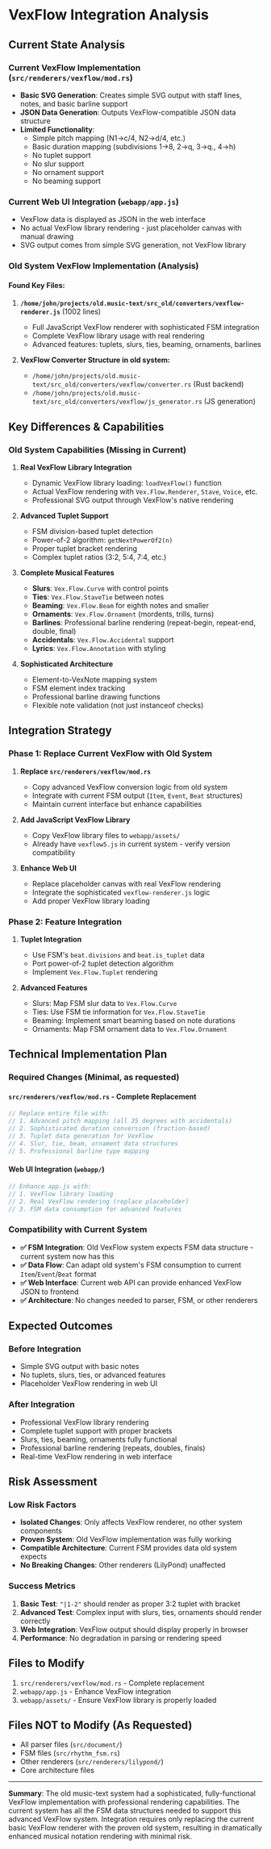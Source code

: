 # VexFlow Integration Analysis

## Current State Analysis

### Current VexFlow Implementation (`src/renderers/vexflow/mod.rs`)
- **Basic SVG Generation**: Creates simple SVG output with staff lines, notes, and basic barline support
- **JSON Data Generation**: Outputs VexFlow-compatible JSON data structure
- **Limited Functionality**: 
  - Simple pitch mapping (N1->c/4, N2->d/4, etc.)
  - Basic duration mapping (subdivisions 1->8, 2->q, 3->q., 4->h)
  - No tuplet support
  - No slur support
  - No ornament support
  - No beaming support

### Current Web UI Integration (`webapp/app.js`)
- VexFlow data is displayed as JSON in the web interface
- No actual VexFlow library rendering - just placeholder canvas with manual drawing
- SVG output comes from simple SVG generation, not VexFlow library

### Old System VexFlow Implementation (Analysis)

#### Found Key Files:
1. **`/home/john/projects/old.music-text/src_old/converters/vexflow-renderer.js`** (1002 lines)
   - Full JavaScript VexFlow renderer with sophisticated FSM integration
   - Complete VexFlow library usage with real rendering
   - Advanced features: tuplets, slurs, ties, beaming, ornaments, barlines

2. **VexFlow Converter Structure in old system:**
   - `/home/john/projects/old.music-text/src_old/converters/vexflow/converter.rs` (Rust backend)
   - `/home/john/projects/old.music-text/src_old/converters/vexflow/js_generator.rs` (JS generation)

## Key Differences & Capabilities

### Old System Capabilities (Missing in Current)
1. **Real VexFlow Library Integration**
   - Dynamic VexFlow library loading: `loadVexFlow()` function
   - Actual VexFlow rendering with `Vex.Flow.Renderer`, `Stave`, `Voice`, etc.
   - Professional SVG output through VexFlow's native rendering

2. **Advanced Tuplet Support**
   - FSM division-based tuplet detection
   - Power-of-2 algorithm: `getNextPowerOf2(n)` 
   - Proper tuplet bracket rendering
   - Complex tuplet ratios (3:2, 5:4, 7:4, etc.)

3. **Complete Musical Features**
   - **Slurs**: `Vex.Flow.Curve` with control points
   - **Ties**: `Vex.Flow.StaveTie` between notes
   - **Beaming**: `Vex.Flow.Beam` for eighth notes and smaller
   - **Ornaments**: `Vex.Flow.Ornament` (mordents, trills, turns)
   - **Barlines**: Professional barline rendering (repeat-begin, repeat-end, double, final)
   - **Accidentals**: `Vex.Flow.Accidental` support
   - **Lyrics**: `Vex.Flow.Annotation` with styling

4. **Sophisticated Architecture**
   - Element-to-VexNote mapping system
   - FSM element index tracking
   - Professional barline drawing functions
   - Flexible note validation (not just instanceof checks)

## Integration Strategy

### Phase 1: Replace Current VexFlow with Old System
1. **Replace `src/renderers/vexflow/mod.rs`**
   - Copy advanced VexFlow conversion logic from old system
   - Integrate with current FSM output (`Item`, `Event`, `Beat` structures)
   - Maintain current interface but enhance capabilities

2. **Add JavaScript VexFlow Library**
   - Copy VexFlow library files to `webapp/assets/`
   - Already have `vexflow5.js` in current system - verify version compatibility

3. **Enhance Web UI**
   - Replace placeholder canvas with real VexFlow rendering
   - Integrate the sophisticated `vexflow-renderer.js` logic
   - Add proper VexFlow library loading

### Phase 2: Feature Integration
1. **Tuplet Integration**
   - Use FSM's `beat.divisions` and `beat.is_tuplet` data
   - Port power-of-2 tuplet detection algorithm
   - Implement `Vex.Flow.Tuplet` rendering

2. **Advanced Features**
   - Slurs: Map FSM slur data to `Vex.Flow.Curve`
   - Ties: Use FSM tie information for `Vex.Flow.StaveTie` 
   - Beaming: Implement smart beaming based on note durations
   - Ornaments: Map FSM ornament data to `Vex.Flow.Ornament`

## Technical Implementation Plan

### Required Changes (Minimal, as requested)

#### `src/renderers/vexflow/mod.rs` - Complete Replacement
```rust
// Replace entire file with:
// 1. Advanced pitch mapping (all 35 degrees with accidentals)  
// 2. Sophisticated duration conversion (fraction-based)
// 3. Tuplet data generation for VexFlow
// 4. Slur, tie, beam, ornament data structures
// 5. Professional barline type mapping
```

#### Web UI Integration (`webapp/`)
```javascript
// Enhance app.js with:
// 1. VexFlow library loading
// 2. Real VexFlow rendering (replace placeholder)
// 3. FSM data consumption for advanced features
```

### Compatibility with Current System
- **✅ FSM Integration**: Old VexFlow system expects FSM data structure - current system now has this
- **✅ Data Flow**: Can adapt old system's FSM consumption to current `Item`/`Event`/`Beat` format
- **✅ Web Interface**: Current web API can provide enhanced VexFlow JSON to frontend
- **✅ Architecture**: No changes needed to parser, FSM, or other renderers

## Expected Outcomes

### Before Integration
- Simple SVG output with basic notes
- No tuplets, slurs, ties, or advanced features  
- Placeholder VexFlow rendering in web UI

### After Integration
- Professional VexFlow library rendering
- Complete tuplet support with proper brackets
- Slurs, ties, beaming, ornaments fully functional
- Professional barline rendering (repeats, doubles, finals)
- Real-time VexFlow rendering in web interface

## Risk Assessment

### Low Risk Factors
- **Isolated Changes**: Only affects VexFlow renderer, no other system components
- **Proven System**: Old VexFlow implementation was fully working
- **Compatible Architecture**: Current FSM provides data old system expects
- **No Breaking Changes**: Other renderers (LilyPond) unaffected

### Success Metrics
1. **Basic Test**: `"|1-2"` should render as proper 3:2 tuplet with bracket
2. **Advanced Test**: Complex input with slurs, ties, ornaments should render correctly
3. **Web Integration**: VexFlow output should display properly in browser
4. **Performance**: No degradation in parsing or rendering speed

## Files to Modify
1. `src/renderers/vexflow/mod.rs` - Complete replacement
2. `webapp/app.js` - Enhance VexFlow integration
3. `webapp/assets/` - Ensure VexFlow library is properly loaded

## Files NOT to Modify (As Requested)
- All parser files (`src/document/`)
- FSM files (`src/rhythm_fsm.rs`)  
- Other renderers (`src/renderers/lilypond/`)
- Core architecture files

---

**Summary**: The old music-text system had a sophisticated, fully-functional VexFlow implementation with professional rendering capabilities. The current system has all the FSM data structures needed to support this advanced VexFlow system. Integration requires only replacing the current basic VexFlow renderer with the proven old system, resulting in dramatically enhanced musical notation rendering with minimal risk.